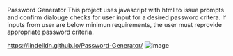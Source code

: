 Password Generator
This project uses javascript with html to issue prompts and confirm dialouge checks for user input for a desired password critera.
If inputs from user are below minimun requirements, the user must reprovide appropriate password criteria.

https://lindelldn.github.io/Password-Generator/
![image](https://user-images.githubusercontent.com/96699842/156601136-98df0502-7b60-4df8-b34a-eb5084bc1b71.png)
